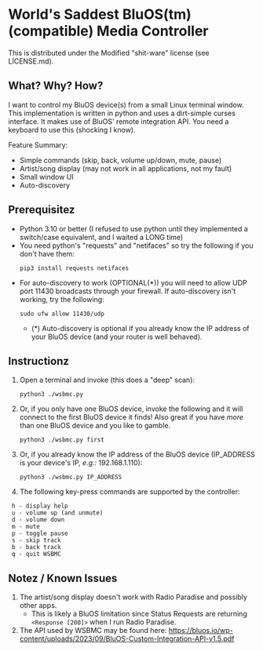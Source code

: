 
# World's Saddest BluOS(tm) (compatible) Media Controller

This is distributed under the Modified "shit-ware" license (see LICENSE.md).

## What? Why? How?

I want to control my BluOS device(s) from a small Linux terminal window. This implementation is written in python and uses a dirt-simple curses interface. It makes use of BluOS' remote integration API. You need a keyboard to use this (shocking I know).

Feature Summary:

- Simple commands (skip, back, volume up/down, mute, pause)
- Artist/song display (may not work in all applications, not my fault)
- Small window UI
- Auto-discovery

## Prerequisitez

- Python 3.10 or better (I refused to use python until they implemented a switch/case equivalent, and I waited a LONG time)
- You need python's "requests" and "netifaces" so try the following if you don't have them:
  ```
  pip3 install requests netifaces
  ```
- For auto-discovery to work (OPTIONAL(\*)) you will need to allow UDP port 11430 broadcasts through your firewall.
    If auto-discovery isn't working, try the following:
  ```
  sudo ufw allow 11430/udp
  ```
    - (\*) Auto-discovery is optional if you already know the IP address of your BluOS device (and your router is well behaved).

## Instructionz

1. Open a terminal and invoke (this does a "deep" scan):
   ```
   python3 ./wsbmc.py
   ```
3. Or, if you only have one BluOS device, invoke the following and it will connect to the first BluOS device it finds! Also great if you have *more* than one BluOS device and you like to gamble.
   ```
   python3 ./wsbmc.py first
   ```
5. Or, if you already know the IP address of the BluOS device (IP\_ADDRESS is your device's IP, *e.g.:* 192.168.1.110):
   ```
   python3 ./wsbmc.py IP_ADDRESS
   ```
6. The following key-press commands are supported by the controller:

```
 h - display help
 u - volume up (and unmute)
 d - volume down
 m - mute
 p - toggle pause
 s - skip track
 b - back track
 q - quit WSBMC
```

## Notez / Known Issues

1. The artist/song display doesn't work with Radio Paradise and possibly other apps.
    + This is likely a BluOS limitation since Status Requests are returning `<Response [200]>` when I run Radio Paradise.
2. The API used by WSBMC may be found here:
     https://bluos.io/wp-content/uploads/2023/09/BluOS-Custom-Integration-API-v1.5.pdf

